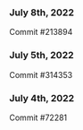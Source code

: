 ### July 8th, 2022

Commit #213894

### July 5th, 2022

Commit #314353


### July 4th, 2022

Commit #72281
